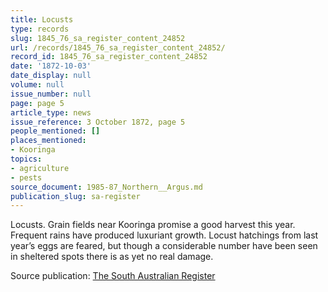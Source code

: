```yaml
---
title: Locusts
type: records
slug: 1845_76_sa_register_content_24852
url: /records/1845_76_sa_register_content_24852/
record_id: 1845_76_sa_register_content_24852
date: '1872-10-03'
date_display: null
volume: null
issue_number: null
page: page 5
article_type: news
issue_reference: 3 October 1872, page 5
people_mentioned: []
places_mentioned:
- Kooringa
topics:
- agriculture
- pests
source_document: 1985-87_Northern__Argus.md
publication_slug: sa-register
---
```


Locusts.  Grain fields near Kooringa promise a good harvest this year.  Frequent rains have produced luxuriant growth.  Locust hatchings from last year’s eggs are feared, but though a considerable number have been seen in sheltered spots there is as yet no real damage.

Source publication: [The South Australian Register](/publications/sa-register/)
